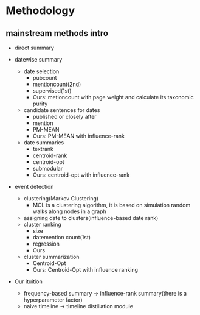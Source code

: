 # Methodology

## mainstream methods intro
- direct summary

- datewise summary
    + date selection
        - pubcount
        - mentioncount(2nd)
        - supervised(1st)
        - Ours: metioncount with page weight and calculate its taxonomic purity
    + candidate sentences for dates
        - published or closely after
        - mention
        - PM-MEAN
        - Ours: PM-MEAN with influence-rank
    + date summaries
        - textrank
        - centroid-rank
        - centroid-opt
        - submodular
        - Ours: centroid-opt with influence-rank

- event detection
    + clustering(Markov Clustering)
        - MCL is a clustering algorithm, it is based on simulation random walks along nodes in a graph
    + assigning date to clusters(influence-based date rank)
    + cluster ranking
        - size
        - datemention count(1st)
        - regression
        - Ours
    + cluster summarization
        - Centroid-Opt
        - Ours: Centroid-Opt with influence ranking

- Our ituition
    + frequency-based summary -> influence-rank summary(there is a hyperparameter factor)
    + naive timeline -> timeline distillation module